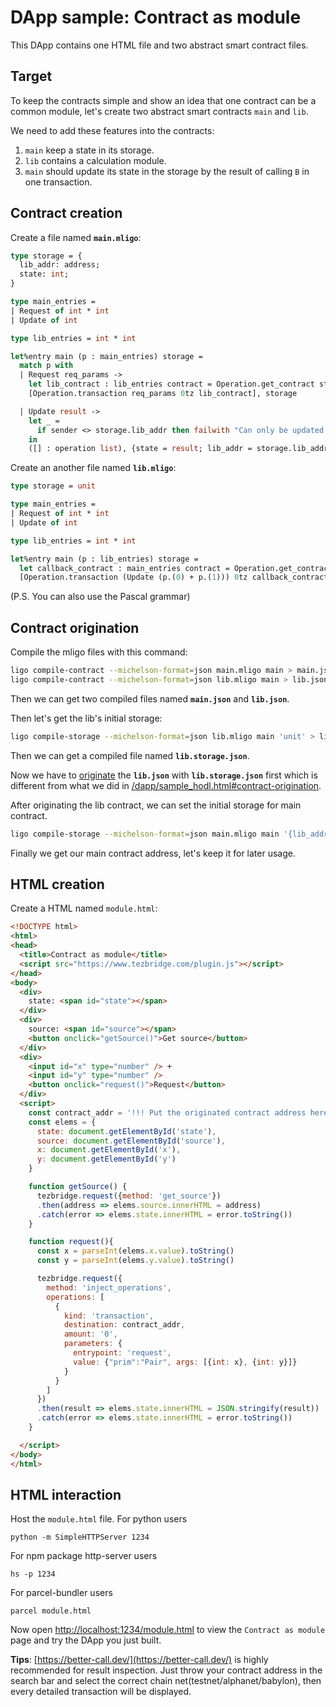 # DApp sample: Contract as module

This DApp contains one HTML file and two abstract smart contract files.

## Target
To keep the contracts simple and show an idea that one contract can be a common module, let's create two abstract smart contracts `main` and `lib`. 

We need to add these features into the contracts:
1. `main` keep a state in its storage.
2. `lib` contains a calculation module.
3. `main` should update its state in the storage by the result of calling `B` in one transaction.

## Contract creation

Create a file named **`main.mligo`**:
```ocaml
type storage = {
  lib_addr: address;
  state: int;
}

type main_entries =
| Request of int * int
| Update of int

type lib_entries = int * int

let%entry main (p : main_entries) storage = 
  match p with
  | Request req_params ->
    let lib_contract : lib_entries contract = Operation.get_contract storage.lib_addr in
    [Operation.transaction req_params 0tz lib_contract], storage

  | Update result ->
    let _ =
      if sender <> storage.lib_addr then failwith "Can only be updated by lib contract"
    in
    ([] : operation list), {state = result; lib_addr = storage.lib_addr}
```

Create an another file named **`lib.mligo`**:
```ocaml
type storage = unit

type main_entries =
| Request of int * int
| Update of int

type lib_entries = int * int

let%entry main (p : lib_entries) storage = 
  let callback_contract : main_entries contract = Operation.get_contract sender in
  [Operation.transaction (Update (p.(0) + p.(1))) 0tz callback_contract], storage

```

(P.S. You can also use the Pascal grammar)

## Contract origination
Compile the mligo files with this command:
```sh
ligo compile-contract --michelson-format=json main.mligo main > main.json
ligo compile-contract --michelson-format=json lib.mligo main > lib.json
```

Then we can get two compiled files named **`main.json`** and **`lib.json`**.

Then let's get the lib's initial storage:
```sh
ligo compile-storage --michelson-format=json lib.mligo main 'unit' > lib.storage.json
```

Then we can get a compiled file named **`lib.storage.json`**.

Now we have to [originate](/dapp/originate_contract) the **`lib.json`** with **`lib.storage.json`** first which is different from what we did in [/dapp/sample_hodl.html#contract-origination](/dapp/sample_hodl.html#contract-origination).

After originating the lib contract, we can set the initial storage for main contract.
```sh
ligo compile-storage --michelson-format=json main.mligo main '{lib_addr = "PUT THE lib CONTRACT ADDRESS HERE!!!"; state = 0}' > main.storage.json
```

Finally we get our main contract address, let's keep it for later usage.

## HTML creation

Create a HTML named `module.html`:
```html
<!DOCTYPE html>
<html>
<head>
  <title>Contract as module</title>
  <script src="https://www.tezbridge.com/plugin.js"></script>
</head>
<body>
  <div>
    state: <span id="state"></span>
  </div>
  <div>
    source: <span id="source"></span>
    <button onclick="getSource()">Get source</button>
  </div>
  <div>
    <input id="x" type="number" /> +
    <input id="y" type="number" />
    <button onclick="request()">Request</button>
  </div>
  <script>
    const contract_addr = '!!! Put the originated contract address here !!!'
    const elems = {
      state: document.getElementById('state'),
      source: document.getElementById('source'),
      x: document.getElementById('x'),
      y: document.getElementById('y')
    }

    function getSource() {
      tezbridge.request({method: 'get_source'})
      .then(address => elems.source.innerHTML = address)
      .catch(error => elems.state.innerHTML = error.toString())
    }

    function request(){
      const x = parseInt(elems.x.value).toString()
      const y = parseInt(elems.y.value).toString()

      tezbridge.request({
        method: 'inject_operations',
        operations: [
          {
            kind: 'transaction',
            destination: contract_addr,
            amount: '0',
            parameters: {
              entrypoint: 'request',
              value: {"prim":"Pair", args: [{int: x}, {int: y}]}
            }
          }
        ]
      })
      .then(result => elems.state.innerHTML = JSON.stringify(result))
      .catch(error => elems.state.innerHTML = error.toString())
    }

  </script>
</body>
</html>
```

## HTML interaction

Host the `module.html` file.
For python users
```
python -m SimpleHTTPServer 1234
```

For npm package http-server users
```
hs -p 1234
```

For parcel-bundler users
```
parcel module.html
```

Now open [http://localhost:1234/module.html](http://localhost:1234/module.html) to view the `Contract as module` page and try the DApp you just built.

**Tips**: [https://better-call.dev/](https://better-call.dev/) is highly recommended for result inspection. Just throw your contract address in the search bar and select the correct chain net(testnet/alphanet/babylon), then every detailed transaction will be displayed.